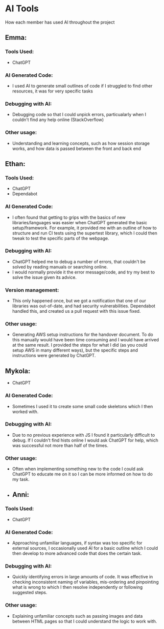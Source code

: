 # AI Tools

How each member has used AI throughout the project

## Emma: 
### Tools Used:
- ChatGPT

### AI Generated Code:
- I used AI to generate small outlines of code if I struggled to find other resources, it was for very specific tasks

### Debugging with AI:
- Debugging code so that I could unpick errors, particualarly when I couldn't find any help online (StackOverflow)

### Other usage:
- Understanding and learning concepts, such as how session storage works, and how data is passed between the front and back end

## Ethan: 
### Tools Used:
- ChatGPT
- Dependabot

### AI Generated Code:
- I often found that getting to grips with the basics of new libraries/languages was easier when ChatGPT generated the basic setup/framework. For example, it provided me with an outline of how to structure and run CI tests using the supertest library, which I could then tweak to test the specific parts of the webpage. 

### Debugging with AI:
- ChatGPT helped me to debug a number of errors, that couldn't be solved by reading manuals or searching online.
- I would normally provide it the error message/code, and try my best to solve the issue given its advice.

### Version management:
- This only happened once, but we got a notification that one of our libraries was out-of-date, and had security vulnerabilities. Dependabot handled this, and created us a pull request with this issue fixed.

### Other usage:
- Generating AWS setup instructions for the handover document. To do this manually would have been time consuming and I would have arrived at the same result. I provided the steps for what I did (as you could setup AWS in many different ways), but the specific steps and instructions were generated by ChatGPT.

## Mykola:
- ChatGPT

### AI Generated Code:
- Sometimes I used it to create some small code skeletons which I then worked with.

### Debugging with AI:
- Due to no previous experience with JS I found it particularly difficult to debug. If I couldn't find hists online I would ask ChatGPT for help, which was successful not more than half of the times.

### Other usage:
- Often when implementing something new to the code I could ask ChatGPT to educate me on it so I can be more informed on how to do my task.

- ## Anni: 
### Tools Used:
- ChatGPT

### AI Generated Code:
- Approaching unfamiliar languages, if syntax was too specific for external sources, I occasionally used AI for a basic outline which I could then develop to more advanced code that does the certain task.

### Debugging with AI:
- Quickly identifying errors in large amounts of code. It was effective in checking inconsistent naming of variables, mis-ordering and pinpointing what is wrong to which I then resolve independently or following suggested steps. 

### Other usage:
- Explaining unfamiliar concepts such as passing images and data between HTML pages so that I could understand the logic to work with.
